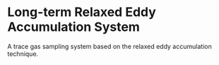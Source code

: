 Long-term Relaxed Eddy Accumulation System
==========================================

A trace gas sampling system based on the relaxed eddy accumulation technique.

